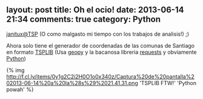 layout: post
title: Oh el ocio!
date: 2013-06-14 21:34
comments: true
category: Python
---
[janitux@TSP](https://github.com/pperez/tsp)
(O como malgasto mi tiempo con los trabajos de analisis!) ;)

Ahora solo tiene el generador de coordenadas de las comunas de Santiago en formato [TSPLIB](http://comopt.ifi.uni-heidelberg.de/software/TSPLIB95/) (Usa [geopy](https://pypi.python.org/pypi/geopy) y la bacanosa libreria [requests](https://pypi.python.org/pypi/requests) y obviamente [Python](http://python.org))

{% img http://f.cl.ly/items/0y1g2C2i2H0O1o0x340z/Captura%20de%20pantalla%202013-06-14%20a%20la%28s%29%2021.41.31.png 'TSPLIB FTW!' 'Python powah' %}
